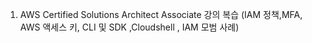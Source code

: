 1. AWS Certified Solutions Architect Associate 강의 복습
    (IAM 정책,MFA, AWS 액세스 키, CLI 및 SDK ,Cloudshell , IAM 모범 사례)